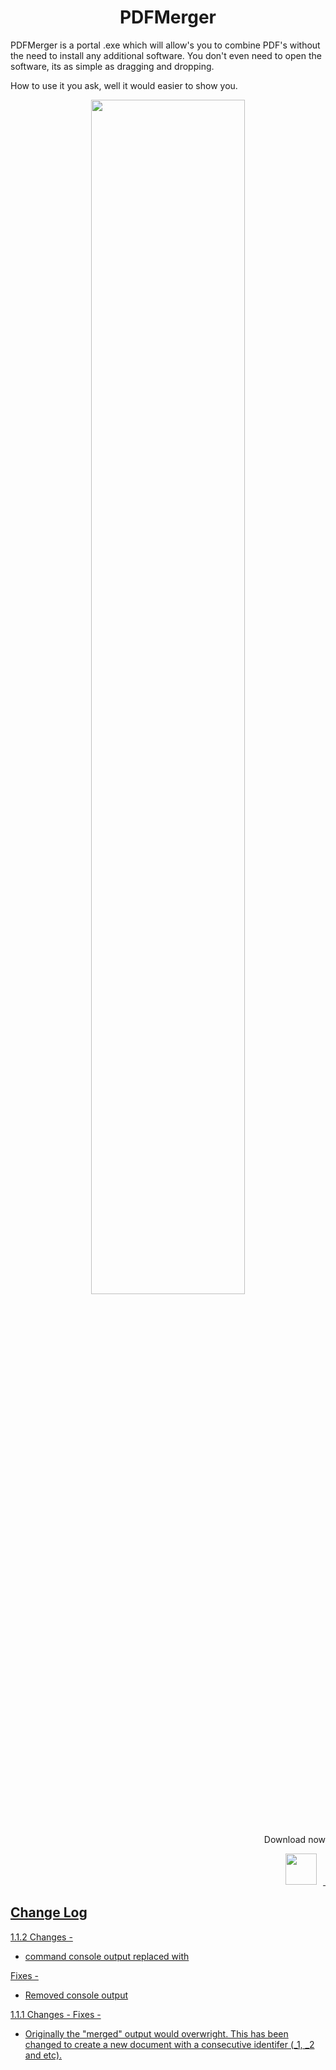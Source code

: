 
<h1 align="center"> PDFMerger </h1>


PDFMerger is a portal .exe which will allow's you to combine PDF's without the need to install any additional software. You don't even need to open the software, its as simple as dragging and dropping.

How to use it you ask, well it would easier to show you. 
&nbsp;
&nbsp;
<p align="center"><img src="https://j.gifs.com/vlVlEX.gif" width="70%"></p>

&nbsp;
&nbsp;
&nbsp;
&nbsp;
<p align="right">Download now<p>
<p align="right"><a href="https://github.com/chrisjbawden/pdfmerger/raw/main/pdf-merger.exe"><img src="https://j.gifs.com/K141gY.gif"  width="50px" height="50px" style="padding-right: 10px"</a>&nbsp</p>


## Change Log

1.1.2
Changes - 
* command console output replaced with 

Fixes -
* Removed console output


1.1.1
Changes - 
Fixes - 
* Originally the "merged" output would overwright. This has been changed to create a new document with a consecutive identifer (_1, _2 and etc).
